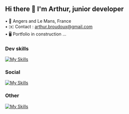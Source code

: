 ## Hi there 👋 I'm Arthur, junior developer

• 📍 Angers and Le Mans, France
<br>
• ✉️  Contact : arthur.broudoux@gmail.com
<br>
• 🖥️  Portfolio in construction ...

### Dev skills

[![My Skills](https://skillicons.dev/icons?i=html,css,js,php,sass,vue,mysql,vscode&perline=4)](https://skillicons.dev)

### Social

[![My Skills](https://skillicons.dev/icons?i=discord,linkedin,github,twitter)](https://skillicons.dev)

### Other

[![My Skills](https://skillicons.dev/icons?i=figma,ableton,ai,ps)](https://skillicons.dev)


<!--
**abroudoux/abroudoux** is a ✨ _special_ ✨ repository because its `README.md` (this file) appears on your GitHub profile.

Here are some ideas to get you started:

- 🔭 I’m currently working on ...
- 🌱 I’m currently learning ...
- 👯 I’m looking to collaborate on ...
- 🤔 I’m looking for help with ...
- 💬 Ask me about ...
- 📫 How to reach me: ...
- 😄 Pronouns: ...
- ⚡ Fun fact: ...
-->
